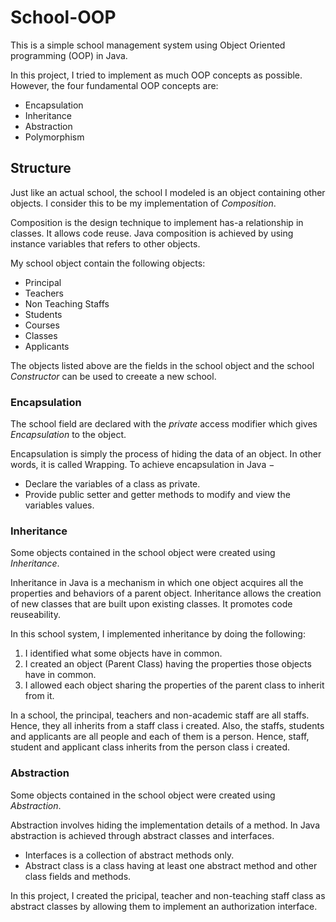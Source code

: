 # School-OOP
This is a simple school management system using Object Oriented programming (OOP) in Java.

In this project, I tried to implement as much OOP concepts as possible. However, the four fundamental OOP concepts are:

* Encapsulation
* Inheritance
* Abstraction
* Polymorphism

## Structure
Just like an actual school, the school I modeled is an object containing other objects. I consider this to be my implementation of *Composition*.

Composition is the design technique to implement has-a relationship in classes. It allows code reuse. 
Java composition is achieved by using instance variables that refers to other objects.

My school object contain the following objects:

* Principal
* Teachers
* Non Teaching Staffs
* Students
* Courses
* Classes
* Applicants

The objects listed above are the fields in the school object and the school *Constructor* can be used to creeate a new school.

### Encapsulation
The school field are declared with the *private* access modifier which gives *Encapsulation* to the object.

Encapsulation is simply the process of hiding the data of an object. In other words, it is called Wrapping.
To achieve encapsulation in Java −

* Declare the variables of a class as private.
* Provide public setter and getter methods to modify and view the variables values.

### Inheritance
Some objects contained in the school object were created using *Inheritance*.

Inheritance in Java is a mechanism in which one object acquires all the properties and behaviors of a parent object. Inheritance allows the creation of new classes that are built upon existing classes. It promotes code reuseability.

In this school system, I implemented inheritance by doing the following:

1. I identified what some objects have in common.
2. I created an object (Parent Class) having the properties those objects have in common.
3. I allowed each object sharing the properties of the parent class to inherit from it.

In a school, the principal, teachers and non-academic staff are all staffs. Hence, they all inherits from a staff class i created.
Also, the staffs, students and applicants are all people and each of them is a person. Hence, staff, student and applicant class inherits from the person class i created.

### Abstraction
Some objects contained in the school object were created using *Abstraction*.

Abstraction involves hiding the implementation details of a method. In Java abstraction is achieved through abstract classes and interfaces.

* Interfaces is a collection of abstract methods only.
* Abstract class is a class having at least one abstract method and other class fields and methods.

In this project, I created the pricipal, teacher and non-teaching staff class as abstract classes by allowing them to implement an authorization interface.
